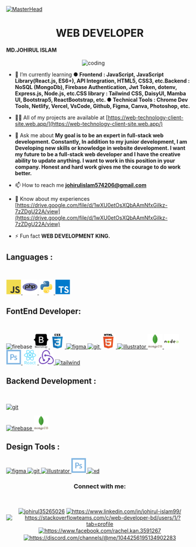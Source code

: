 [![MasterHead](https://www.digitaladlectio.com/wp-content/uploads/2020/04/New-PNC-Animated-Banners.gif)](https://rishavchanda.io)
<br/>
<h1 align="center">WEB DEVELOPER</h1>
<h4 align="pr-5 text-red">MD.JOHIRUL ISLAM</h3>
 <img align='right'width='300' src="https://res.cloudinary.com/practicaldev/image/fetch/s--sNXjzc6P--/c_limit%2Cf_auto%2Cfl_progressive%2Cq_66%2Cw_880/https://media1.tenor.com/images/0c34272909ee2a4db5606a014082312b/tenor.gif%3Fitemid%3D15828752" alt="coding" />

<br/>

- 🌱 I’m currently learning **● Frontend : JavaScript, JavaScript Library(React.js, ES6+), API Integration, HTML5, CSS3, etc.Backend : NoSQL (MongoDb), Firebase Authentication, Jwt Token, dotenv, Express.js, Node.js, etc.CSS library : Tailwind CSS, DaisyUI, Mamba UI, Bootstrap5, ReactBootstrap, etc. ● Technical Tools : Chrome Dev Tools, Netlify, Vercel, VsCode, Github, Figma, Canva, Photoshop, etc.**

- 👨‍💻 All of my projects are available at [https://web-technology-client-site.web.app/](https://web-technology-client-site.web.app/)

- 💬 Ask me about **My goal is to be an expert in full-stack web development. Constantly, In addition to my junior development, I am Developing new skills or knowledge in website development. I want my future to be a full-stack web developer and I have the creative ability to update anything. I want to work in this position in your company. Honest and hard work gives me the courage to do work better.**

- 📫 How to reach me **johirulislam574206@gmail.com**

- 📄 Know about my experiences [https://drive.google.com/file/d/1wXU0etOsXQbAAmNfxGilkz-7zZDgU22A/view](https://drive.google.com/file/d/1wXU0etOsXQbAAmNfxGilkz-7zZDgU22A/view)

- ⚡ Fun fact **WEB DEVELOPMENT KING.**




<h2 align="left">Languages :</h2>
<br/>
<p align="left"> <a href="https://developer.mozilla.org/en-US/docs/Web/JavaScript" target="_blank" rel="noreferrer"> <img src="https://raw.githubusercontent.com/devicons/devicon/master/icons/javascript/javascript-original.svg" alt="javascript" width="40" height="40"/> </a> <a href="https://www.php.net" target="_blank" rel="noreferrer"> <img src="https://raw.githubusercontent.com/devicons/devicon/master/icons/php/php-original.svg" alt="php" width="40" height="40"/> </a> <a href="https://www.python.org" target="_blank" rel="noreferrer"> <img src="https://raw.githubusercontent.com/devicons/devicon/master/icons/python/python-original.svg" alt="python" width="40" height="40"/> </a> <a href="https://www.typescriptlang.org/" target="_blank" rel="noreferrer"> <img src="https://raw.githubusercontent.com/devicons/devicon/master/icons/typescript/typescript-original.svg" alt="typescript" width="40" height="40"/> </a> </p>

<h2 align="left">FontEnd Developer:</h2>
<br/>
<p align="left"> <img src="https://www.vectorlogo.zone/logos/firebase/firebase-icon.svg" alt="firebase" width="40" height="40"/> </a> <a href="https://getbootstrap.com" target="_blank" rel="noreferrer"> <img src="https://raw.githubusercontent.com/devicons/devicon/master/icons/bootstrap/bootstrap-plain-wordmark.svg" alt="bootstrap" width="40" height="40"/> </a> <a href="https://www.w3schools.com/css/" target="_blank" rel="noreferrer"> <img src="https://raw.githubusercontent.com/devicons/devicon/master/icons/css3/css3-original-wordmark.svg" alt="css3" width="40" height="40"/> </a> <a href="https://www.figma.com/" target="_blank" rel="noreferrer"> <img src="https://www.vectorlogo.zone/logos/figma/figma-icon.svg" alt="figma" width="40" height="40"/> </a> <a href="https://git-scm.com/" target="_blank" rel="noreferrer"> <img src="https://www.vectorlogo.zone/logos/git-scm/git-scm-icon.svg" alt="git" width="40" height="40"/> </a> <a href="https://www.w3.org/html/" target="_blank" rel="noreferrer"> <img src="https://raw.githubusercontent.com/devicons/devicon/master/icons/html5/html5-original-wordmark.svg" alt="html5" width="40" height="40"/> </a> <a href="https://www.adobe.com/in/products/illustrator.html" target="_blank" rel="noreferrer"> <img src="https://www.vectorlogo.zone/logos/adobe_illustrator/adobe_illustrator-icon.svg" alt="illustrator" width="40" height="40"/> </a> <a href="https://www.mongodb.com/" target="_blank" rel="noreferrer"> <img src="https://raw.githubusercontent.com/devicons/devicon/master/icons/mongodb/mongodb-original-wordmark.svg" alt="mongodb" width="40" height="40"/> </a> <a href="https://nodejs.org" target="_blank" rel="noreferrer"> <img src="https://raw.githubusercontent.com/devicons/devicon/master/icons/nodejs/nodejs-original-wordmark.svg" alt="nodejs" width="40" height="40"/> </a> <a href="https://www.photoshop.com/en" target="_blank" rel="noreferrer"> <img src="https://raw.githubusercontent.com/devicons/devicon/master/icons/photoshop/photoshop-line.svg" alt="photoshop" width="40" height="40"/> </a> <a href="https://reactjs.org/" target="_blank" rel="noreferrer"> <img src="https://raw.githubusercontent.com/devicons/devicon/master/icons/react/react-original-wordmark.svg" alt="react" width="40" height="40"/> </a> <a href="https://redux.js.org" target="_blank" rel="noreferrer"> <img src="https://raw.githubusercontent.com/devicons/devicon/master/icons/redux/redux-original.svg" alt="redux" width="40" height="40"/> </a> <a href="https://tailwindcss.com/" target="_blank" rel="noreferrer"> <img src="https://www.vectorlogo.zone/logos/tailwindcss/tailwindcss-icon.svg" alt="tailwind" width="40" height="40"/> </a> </p>
<h2 align="left">Backend Development :</h2>
<br/>
<p align="left"> <a href="https://git-scm.com/" target="_blank" rel="noreferrer"> <img src="https://i.ibb.co/RyPH65S/0-vq-JSMyn-SHUPXx70.jpg" alt="git" width="40" height="40"/> </a> </p>
<p align="left"><a href="https://firebase.google.com/" target="_blank" rel="noreferrer"> <img src="https://www.vectorlogo.zone/logos/firebase/firebase-icon.svg" alt="firebase" width="40" height="40"/> </a> <a href="https://www.mongodb.com/" target="_blank" rel="noreferrer"> <img src="https://raw.githubusercontent.com/devicons/devicon/master/icons/mongodb/mongodb-original-wordmark.svg" alt="mongodb" width="40" height="40"/> </a> </p>

<h2 align="left">Design Tools :</h2>
<p align="left"> <a href="https://www.figma.com/" target="_blank" rel="noreferrer"> <img src="https://www.vectorlogo.zone/logos/figma/figma-icon.svg" alt="figma" width="40" height="40"/> </a> <a href="https://git-scm.com/" target="_blank" rel="noreferrer"> <img src="https://www.vectorlogo.zone/logos/git-scm/git-scm-icon.svg" alt="git" width="40" height="40"/> </a> <a href="https://www.adobe.com/in/products/illustrator.html" target="_blank" rel="noreferrer"> <img src="https://www.vectorlogo.zone/logos/adobe_illustrator/adobe_illustrator-icon.svg" alt="illustrator" width="40" height="40"/> </a> <a href="https://www.photoshop.com/en" target="_blank" rel="noreferrer"> <img src="https://raw.githubusercontent.com/devicons/devicon/master/icons/photoshop/photoshop-line.svg" alt="photoshop" width="40" height="40"/> </a> <a href="https://www.adobe.com/products/xd.html" target="_blank" rel="noreferrer"> <img src="https://cdn.worldvectorlogo.com/logos/adobe-xd.svg" alt="xd" width="40" height="40"/> </a> </p>

<h3 align="center">Connect with me:</h3>
<br/>

<p align="center">
<a href="https://twitter.com/johirul35265026" target="blank"><img align="center" src="https://raw.githubusercontent.com/rahuldkjain/github-profile-readme-generator/master/src/images/icons/Social/twitter.svg" alt="johirul35265026" height="30" width="40" /></a>
<a href="https://linkedin.com/in/https://www.linkedin.com/in/johirul-islam99/" target="blank"><img align="center" src="https://raw.githubusercontent.com/rahuldkjain/github-profile-readme-generator/master/src/images/icons/Social/linked-in-alt.svg" alt="https://www.linkedin.com/in/johirul-islam99/" height="30" width="40" /></a>
<a href="https://stackoverflow.com/users/https://stackoverflowteams.com/c/web-developer-bd/users/1/?tab=profile" target="blank"><img align="center" src="https://raw.githubusercontent.com/rahuldkjain/github-profile-readme-generator/master/src/images/icons/Social/stack-overflow.svg" alt="https://stackoverflowteams.com/c/web-developer-bd/users/1/?tab=profile" height="30" width="40" /></a>
<a href="https://fb.com/https://www.facebook.com/rachel.kan.3591267" target="blank"><img align="center" src="https://raw.githubusercontent.com/rahuldkjain/github-profile-readme-generator/master/src/images/icons/Social/facebook.svg" alt="https://www.facebook.com/rachel.kan.3591267" height="30" width="40" /></a>
<a href="https://discord.gg/https://discord.com/channels/@me/1044256195134902283" target="blank"><img align="center" src="https://raw.githubusercontent.com/rahuldkjain/github-profile-readme-generator/master/src/images/icons/Social/discord.svg" alt="https://discord.com/channels/@me/1044256195134902283" height="30" width="40" /></a>
</p>

<br/>
